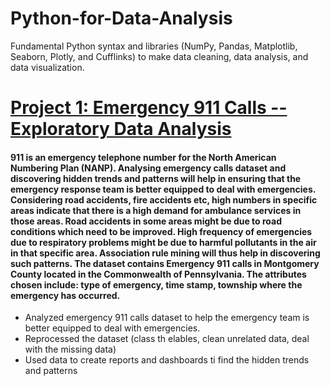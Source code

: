 # Python-for-Data-Analysis
Fundamental Python syntax and libraries (NumPy, Pandas, Matplotlib, Seaborn, Plotly, and Cufflinks) to make data cleaning, data analysis, and data visualization.



# [Project 1: Emergency 911 Calls -- Exploratory Data Analysis](http://localhost:8888/nbconvert/html/Python%20for%20Data%20Science%20and%20Machine%20Learning%20/Course%20Notes%20File/10-Data-Capstone-Projects/Emergency%20911%20Calls%20--%20Exploratory%20Data%20Analysis%20Project%20.ipynb?download=false)
#### 911 is an emergency telephone number for the North American Numbering Plan (NANP). Analysing emergency calls dataset and discovering hidden trends and patterns will help in ensuring that the emergency response team is better equipped to deal with emergencies. Considering road accidents, fire accidents etc, high numbers in specific areas indicate that there is a high demand for ambulance services in those areas. Road accidents in some areas might be due to road conditions which need to be improved. High frequency of emergencies due to respiratory problems might be due to harmful pollutants in the air in that specific area. Association rule mining will thus help in discovering such patterns. The dataset contains Emergency 911 calls in Montgomery County located in the Commonwealth of Pennsylvania. The attributes chosen include: type of emergency, time stamp, township where the emergency has occurred.

* Analyzed emergency 911 calls dataset to help the emergency team is better equipped to deal with emergencies.
* Reprocessed the dataset (class th elables, clean unrelated data, deal with the missing data)
* Used data to create reports and dashboards ti find the hidden trends and patterns

[](https://github.com/Ivan-Meng0115/Python-for-Data-Analysis/blob/main/output_44_0.png)
